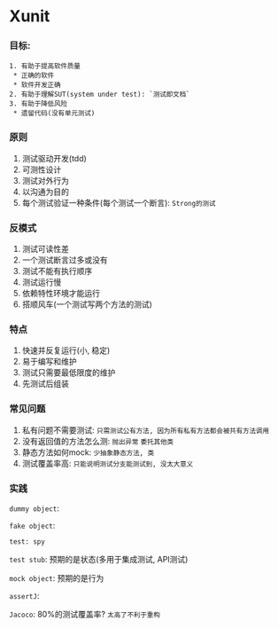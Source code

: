# Xunit

### 目标:

 	1. 有助于提高软件质量
     * 正确的软件
     * 软件开发正确
 	2. 有助于理解SUT(system under test): `测试即文档`
 	3. 有助于降低风险
     * 遗留代码(没有单元测试)

### 原则

1. 测试驱动开发(tdd)
2. 可测性设计
3. 测试对外行为
4. 以沟通为目的
5. 每个测试验证一种条件(每个测试一个断言): `Strong的测试`

### 反模式

1. 测试可读性差
2. 一个测试断言过多或没有
3. 测试不能有执行顺序
4. 测试运行慢
5. 依赖特性环境才能运行
6. 搭顺风车(一个测试写两个方法的测试)

### 特点

1. 快速并反复运行(小, 稳定)
2. 易于编写和维护
3. 测试只需要最低限度的维护
4. 先测试后组装

### 常见问题

1. 私有问题不需要测试:	`只需测试公有方法, 因为所有私有方法都会被共有方法调用`
2. 没有返回值的方法怎么测:  `抛出异常` `委托其他类`
3. 静态方法如何mock: `少抽象静态方法, 类`
4. 测试覆盖率高: `只能说明测试分支能测试到, 没太大意义`

### 实践

`dummy object`:

`fake object`:

`test: spy`

`test stub`: 预期的是状态(多用于集成测试, API测试)

`mock object`: 预期的是行为



`assertJ`:

`Jacoco`: 80%的测试覆盖率? `太高了不利于重构`	

